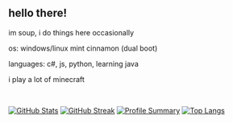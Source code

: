## hello there!
im soup, i do things here occasionally

os: windows/linux mint cinnamon (dual boot)

languages: c#, js, python, learning java

i play a lot of minecraft

<br>

[![GitHub Stats](https://github-readme-stats.vercel.app/api?username=SoupHuman&show_icons=true&theme=transparent&hide_border=true&include_all_commits=true)](https://github.com/SoupHuman/SoupHuman)
[![GitHub Streak](https://github-readme-streak-stats.herokuapp.com?user=SoupHuman&theme=transparent&hide_border=true)](https://github.com/denvercoder1/github-readme-streak-stats)
[![Profile Summary](http://github-profile-summary-cards.vercel.app/api/cards/profile-details?username=SoupHuman&theme=transparent)](https://github.com/vn7n24fzkq/github-profile-summary-cards)
[![Top Langs](http://github-profile-summary-cards.vercel.app/api/cards/repos-per-language?username=SoupHuman&theme=transparent)](https://github.com/vn7n24fzkq/github-profile-summary-cards)
